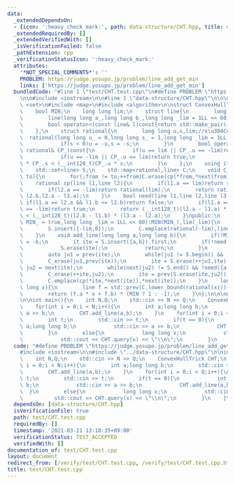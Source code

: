 ```yaml
---
data:
  _extendedDependsOn:
  - {icon: ':heavy_check_mark:', path: data-structure/CHT.hpp, title: data-structure/CHT.hpp}
  _extendedRequiredBy: []
  _extendedVerifiedWith: []
  _isVerificationFailed: false
  _pathExtension: cpp
  _verificationStatusIcon: ':heavy_check_mark:'
  attributes:
    '*NOT_SPECIAL_COMMENTS*': ''
    PROBLEM: https://judge.yosupo.jp/problem/line_add_get_min
    links: ['https://judge.yosupo.jp/problem/line_add_get_min']
  bundledCode: "#line 1 \"test/CHT.test.cpp\"\n#define PROBLEM \"https://judge.yosupo.jp/problem/line_add_get_min\"\
    \n\n#include <iostream>\n\n#line 1 \"data-structure/CHT.hpp\"\n\n\n\n#include\
    \ <set>\n#include <map>\n#include <algorithm>\n\nstruct ConvexHullTrick{\nprivate:\n\
    \    bool MIN;\n    long long lim;\n    struct line{\n        long long a,b,lim;\n\
    \        line(long long a_,long long b_,long long _lim = 1LL << 60):a(a_),b(b_),lim(_lim){}\n\
    \        bool operator<(const line& l)const{return std::make_pair(-a,b) < std::make_pair(-l.a,l.b);}\n\
    \    };\n    struct rational{\n        long long u,s,lim;//x\u304Cu/s\n      \
    \  rational(long long u_ = 0,long long s_ = 1,long long _lim = 1LL << 60):u(u_),s(s_),lim(_lim){\n\
    \            if(s < 0)u = -u,s = -s;\n        }\n        bool operator<(const\
    \ rational& CP_)const{\n            if(u == lim || CP_.u == -lim)return false;\n\
    \            if(u == -lim || CP_.u == lim)return true;\n            return (__int128_t)u\
    \ * CP_.s < (__int128_t)CP_.u * s;\n        }\n    };\n    using it = std::set<line>::iterator;\n\
    \    std::set<line> S;\n    std::map<rational,line> C;\n    void C_erase(it from,it\
    \ to){\n        for(;from != to;++from)C.erase(cp(*from,*next(from)));\n    }\n\
    \    rational cp(line l1,line l2){\n        if(l1.a == lim)return rational(-lim);\n\
    \        if(l2.a == -lim)return rational(lim);\n        return rational(l1.b -\
    \ l2.b,l2.a - l1.a);\n    }\n    bool need(line l1,line l2,line l3){\n       \
    \ if(l1.a == l2.a && l1.b <= l2.b)return false;\n        if(l1.a == lim || l3.a\
    \ == -lim)return true;\n        return (__int128_t)(l2.a - l1.a) * (l3.b - l2.b)\
    \ < (__int128_t)(l2.b - l1.b) * (l3.a - l2.a);\n    }\npublic:\n    ConvexHullTrick(bool\
    \ MIN_ = true,long long _lim = 1LL << 60):MIN(MIN_),lim(_lim){\n        S.insert({lim,0});\n\
    \        S.insert({-lim,0});\n        C.emplace(rational(-lim),line(-lim,0));\n\
    \    }\n    void add_line(long long a,long long b){\n        if(!MIN)a = -a,b\
    \ = -b;\n        it ite = S.insert({a,b}).first;\n        if(!need(*prev(ite),{a,b},*next(ite))){\n\
    \            S.erase(ite);\n            return;\n        }\n        C.erase(cp(*prev(ite),*next(ite)));\n\
    \        auto ju1 = prev(ite);\n        while(ju1 != S.begin() && !need(*prev(ju1),*ju1,{a,b}))--ju1;\n\
    \        C_erase(ju1,prev(ite));\n        ite = S.erase(++ju1,ite);\n        auto\
    \ ju2 = next(ite);\n        while(next(ju2) != S.end() && !need({a,b},*ju2,*next(ju2)))++ju2;\n\
    \        C_erase(++ite,ju2);\n        ite = prev(S.erase(ite,ju2));\n        C.emplace(cp(*prev(ite),*ite),*ite);\n\
    \        C.emplace(cp(*ite,*next(ite)),*next(ite));\n    }\n    long long query(long\
    \ long x){\n        line f = std::prev(C.lower_bound(rational(x)))->second;\n\
    \        return (f.a * x + f.b) * (MIN ? 1 : -1);\n    }\n};\n\n\n#line 6 \"test/CHT.test.cpp\"\
    \n\nint main(){\n    int N,Q;\n    std::cin >> N >> Q;\n    ConvexHullTrick CHT;\n\
    \    for(int i = 0;i < N;i++){\n        int a;long long b;\n        std::cin >>\
    \ a >> b;\n        CHT.add_line(a,b);\n    }\n    for(int i = 0;i < Q;i++){\n\
    \        int t;\n        std::cin >> t;\n        if(t == 0){\n            int\
    \ a;long long b;\n            std::cin >> a >> b;\n            CHT.add_line(a,b);\n\
    \        }\n        else{\n            long long x;\n            std::cin >> x;\n\
    \            std::cout << CHT.query(x) << \"\\n\";\n        }\n    }\n}\n"
  code: "#define PROBLEM \"https://judge.yosupo.jp/problem/line_add_get_min\"\n\n\
    #include <iostream>\n\n#include \"../data-structure/CHT.hpp\"\n\nint main(){\n\
    \    int N,Q;\n    std::cin >> N >> Q;\n    ConvexHullTrick CHT;\n    for(int\
    \ i = 0;i < N;i++){\n        int a;long long b;\n        std::cin >> a >> b;\n\
    \        CHT.add_line(a,b);\n    }\n    for(int i = 0;i < Q;i++){\n        int\
    \ t;\n        std::cin >> t;\n        if(t == 0){\n            int a;long long\
    \ b;\n            std::cin >> a >> b;\n            CHT.add_line(a,b);\n      \
    \  }\n        else{\n            long long x;\n            std::cin >> x;\n  \
    \          std::cout << CHT.query(x) << \"\\n\";\n        }\n    }\n}"
  dependsOn: [data-structure/CHT.hpp]
  isVerificationFile: true
  path: test/CHT.test.cpp
  requiredBy: []
  timestamp: '2021-03-21 13:18:35+09:00'
  verificationStatus: TEST_ACCEPTED
  verifiedWith: []
documentation_of: test/CHT.test.cpp
layout: document
redirect_from: [/verify/test/CHT.test.cpp, /verify/test/CHT.test.cpp.html]
title: test/CHT.test.cpp
---
```

